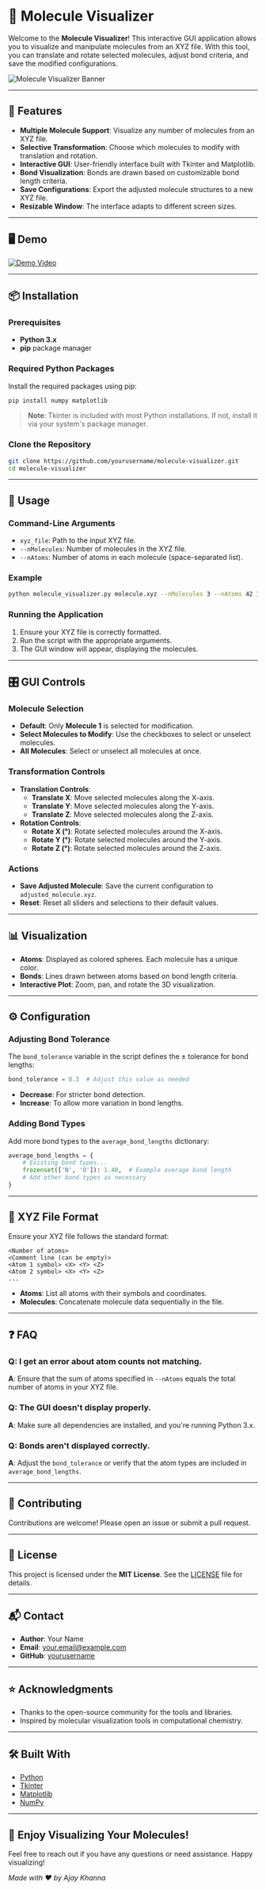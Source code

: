 # 🧪 Molecule Visualizer

Welcome to the **Molecule Visualizer**! This interactive GUI application allows you to visualize and manipulate molecules from an XYZ file. With this tool, you can translate and rotate selected molecules, adjust bond criteria, and save the modified configurations.

![Molecule Visualizer Banner](./molvizman_banner.webp)

---

## 🌟 Features

- **Multiple Molecule Support**: Visualize any number of molecules from an XYZ file.
- **Selective Transformation**: Choose which molecules to modify with translation and rotation.
- **Interactive GUI**: User-friendly interface built with Tkinter and Matplotlib.
- **Bond Visualization**: Bonds are drawn based on customizable bond length criteria.
- **Save Configurations**: Export the adjusted molecule structures to a new XYZ file.
- **Resizable Window**: The interface adapts to different screen sizes.

---

## 🖥️ Demo

[![Demo Video](https://img.youtube.com/vi/your-video-id/0.jpg)](https://www.youtube.com/watch?v=your-video-id)

---

## 📦 Installation

### Prerequisites

- **Python 3.x**
- **pip** package manager

### Required Python Packages

Install the required packages using pip:

```bash
pip install numpy matplotlib
```

> **Note**: Tkinter is included with most Python installations. If not, install it via your system's package manager.

### Clone the Repository

```bash
git clone https://github.com/yourusername/molecule-visualizer.git
cd molecule-visualizer
```

---

## 🚀 Usage

### Command-Line Arguments

- `xyz_file`: Path to the input XYZ file.
- `--nMolecules`: Number of molecules in the XYZ file.
- `--nAtoms`: Number of atoms in each molecule (space-separated list).

### Example

```bash
python molecule_visualizer.py molecule.xyz --nMolecules 3 --nAtoms 42 17 29
```

### Running the Application

1. Ensure your XYZ file is correctly formatted.
2. Run the script with the appropriate arguments.
3. The GUI window will appear, displaying the molecules.

---

## 🎛️ GUI Controls

### Molecule Selection

- **Default**: Only **Molecule 1** is selected for modification.
- **Select Molecules to Modify**: Use the checkboxes to select or unselect molecules.
- **All Molecules**: Select or unselect all molecules at once.

### Transformation Controls

- **Translation Controls**:
  - **Translate X**: Move selected molecules along the X-axis.
  - **Translate Y**: Move selected molecules along the Y-axis.
  - **Translate Z**: Move selected molecules along the Z-axis.
- **Rotation Controls**:
  - **Rotate X (°)**: Rotate selected molecules around the X-axis.
  - **Rotate Y (°)**: Rotate selected molecules around the Y-axis.
  - **Rotate Z (°)**: Rotate selected molecules around the Z-axis.

### Actions

- **Save Adjusted Molecule**: Save the current configuration to `adjusted_molecule.xyz`.
- **Reset**: Reset all sliders and selections to their default values.

---

## 📊 Visualization

- **Atoms**: Displayed as colored spheres. Each molecule has a unique color.
- **Bonds**: Lines drawn between atoms based on bond length criteria.
- **Interactive Plot**: Zoom, pan, and rotate the 3D visualization.

---

## ⚙️ Configuration

### Adjusting Bond Tolerance

The `bond_tolerance` variable in the script defines the ± tolerance for bond lengths:

```python
bond_tolerance = 0.3  # Adjust this value as needed
```

- **Decrease**: For stricter bond detection.
- **Increase**: To allow more variation in bond lengths.

### Adding Bond Types

Add more bond types to the `average_bond_lengths` dictionary:

```python
average_bond_lengths = {
    # Existing bond types...
    frozenset(['N', 'O']): 1.40,  # Example average bond length
    # Add other bond types as necessary
}
```

---

## 📝 XYZ File Format

Ensure your XYZ file follows the standard format:

```
<Number of atoms>
<Comment line (can be empty)>
<Atom 1 symbol> <X> <Y> <Z>
<Atom 2 symbol> <X> <Y> <Z>
...
```

- **Atoms**: List all atoms with their symbols and coordinates.
- **Molecules**: Concatenate molecule data sequentially in the file.

---

## ❓ FAQ

### **Q**: I get an error about atom counts not matching.

**A**: Ensure that the sum of atoms specified in `--nAtoms` equals the total number of atoms in your XYZ file.

### **Q**: The GUI doesn't display properly.

**A**: Make sure all dependencies are installed, and you're running Python 3.x.

### **Q**: Bonds aren't displayed correctly.

**A**: Adjust the `bond_tolerance` or verify that the atom types are included in `average_bond_lengths`.

---

## 🤝 Contributing

Contributions are welcome! Please open an issue or submit a pull request.

---

## 📄 License

This project is licensed under the **MIT License**. See the [LICENSE](LICENSE) file for details.

---

## 📬 Contact

- **Author**: Your Name
- **Email**: your.email@example.com
- **GitHub**: [yourusername](https://github.com/yourusername)

---

## ⭐ Acknowledgments

- Thanks to the open-source community for the tools and libraries.
- Inspired by molecular visualization tools in computational chemistry.

---

## 🛠️ Built With

- [Python](https://www.python.org/)
- [Tkinter](https://docs.python.org/3/library/tkinter.html)
- [Matplotlib](https://matplotlib.org/)
- [NumPy](https://numpy.org/)

---

## 🎉 Enjoy Visualizing Your Molecules!
Feel free to reach out if you have any questions or need assistance.
Happy visualizing!


*Made with ❤️ by Ajay Khanna*